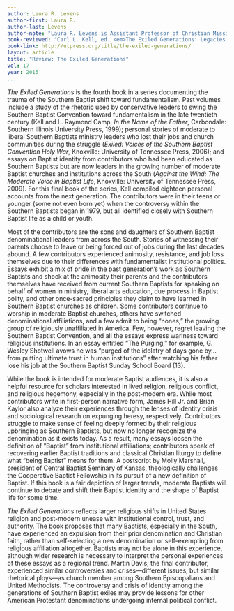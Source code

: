 ```yaml
---
author: Laura R. Levens
author-first: Laura R.
author-last: Levens
author-note: "Laura R. Levens is Assistant Professor of Christian Mission at the Baptist Seminary of Kentucky."
book-reviewed: "Carl L. Kell, ed. <em>The Exiled Generations: Legacies of the Southern Baptist Convention Holy War</em>. Knoxville, TN: University of Tennessee Press, 2014. 173 pp. ISBN 978-1-62190-112-9." 
book-link: http://utpress.org/title/the-exiled-generations/ 
layout: article
title: "Review: The Exiled Generations"
vol: 17
year: 2015
...
```


*The Exiled Generations* is the fourth book in a series documenting the trauma of the Southern Baptist shift toward fundamentalism. Past volumes include a study of the rhetoric used by conservative leaders to swing the Southern Baptist Convention toward fundamentalism in the late twentieth century (Kell and L. Raymond Camp, *In the Name of the Father*, Carbondale: Southern Illinois University Press, 1999); personal stories of moderate to liberal Southern Baptists ministry leaders who lost their jobs and church communities during the struggle (*Exiled: Voices of the Southern Baptist Convention Holy War*, Knoxville: University of Tennessee Press, 2006); and essays on Baptist identity from contributors who had been educated as Southern Baptists but are now leaders in the growing number of moderate Baptist churches and institutions across the South (*Against the Wind: The Moderate Voice in Baptist Life*, Knoxville: University of Tennessee Press, 2009). For this final book of the series, Kell compiled eighteen personal accounts from the next generation. The contributors were in their teens or younger (some not even born yet) when the controversy within the Southern Baptists began in 1979, but all identified closely with Southern Baptist life as a child or youth. 

Most of the contributors are the sons and daughters of Southern Baptist denominational leaders from across the South. Stories of witnessing their parents choose to leave or being forced out of jobs during the last decades abound. A few contributors experienced animosity, resistance, and job loss themselves due to their differences with fundamentalist institutional politics. Essays exhibit a mix of pride in the past generation’s work as Southern Baptists and shock at the animosity their parents and the contributors themselves have received from current Southern Baptists for speaking on behalf of women in ministry, liberal arts education, due process in Baptist polity, and other once-sacred principles they claim to have learned in Southern Baptist churches as children. Some contributors continue to worship in moderate Baptist churches, others have switched denominational affiliations, and a few admit to being “nones,” the growing group of religiously unaffiliated in America. Few, however, regret leaving the Southern Baptist Convention, and all the essays express wariness toward religious institutions. In an essay entitled “The Purging,” for example, G. Wesley Shotwell avows he was “purged of the idolatry of days gone by…from putting ultimate trust in human institutions” after watching his father lose his job at the Southern Baptist Sunday School Board (13).

While the book is intended for moderate Baptist audiences, it is also a helpful resource for scholars interested in lived religion, religious conflict, and religious hegemony, especially in the post-modern era. While most contributors write in first-person narrative form, James Hill Jr. and Brian Kaylor also analyze their experiences through the lenses of identity crisis and sociological research on expunging heresy, respectively. Contributors struggle to make sense of feeling deeply formed by their religious upbringing as Southern Baptists, but now no longer recognize the denomination as it exists today. As a result, many essays loosen the definition of “Baptist” from institutional affiliations; contributors speak of recovering earlier Baptist traditions and classical Christian liturgy to define what “being Baptist” means for them. A postscript by Molly Marshall, president of Central Baptist Seminary of Kansas, theologically challenges the Cooperative Baptist Fellowship in its pursuit of a new definition of Baptist. If this book is a fair depiction of larger trends, moderate Baptists will continue to debate and shift their Baptist identity and the shape of Baptist life for some time.

*The Exiled Generations* reflects larger religious shifts in United States religion and post-modern unease with institutional control, trust, and authority. The book proposes that many Baptists, especially in the South, have experienced an expulsion from their prior denomination and Christian faith, rather than self-selecting a new denomination or self-exempting from religious affiliation altogether. Baptists may not be alone in this experience, although wider research is necessary to interpret the personal experiences of these essays as a regional trend. Martin Davis, the final contributor, experienced similar controversies and crises—different issues, but similar rhetorical ploys—as church member among Southern Episcopalians and United Methodists. The controversy and crisis of identity among the generations of Southern Baptist exiles may provide lessons for other American Protestant denominations undergoing internal political conflict. 
